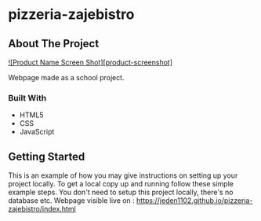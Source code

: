 # pizzeria-zajebistro
<!-- ABOUT THE PROJECT -->
## About The Project

[![Product Name Screen Shot][product-screenshot]](https://example.com)

Webpage made as a school project. 



### Built With


* HTML5
* CSS
* JavaScript



<!-- GETTING STARTED -->
## Getting Started

This is an example of how you may give instructions on setting up your project locally.
To get a local copy up and running follow these simple example steps.
You don't need to setup this project locally, there's no database etc.
Webpage visible live on : https://jeden1102.github.io/pizzeria-zajebistro/index.html


